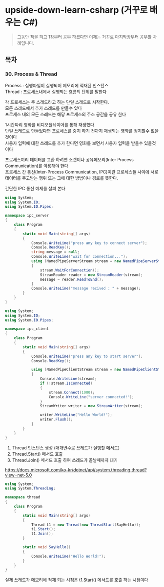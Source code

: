 # upside-down-learn-csharp (거꾸로 배우는 C#)

> 그동안 책을 펴고 1장부터 공부 하셨다면 이제는 거꾸로 마지막장부터 공부할 차례입니다.

## 목차

### 30. Process & Thread

Process : 실행파일이 실행되어 메모리에 적재된 인스턴스  
Thread : 프로세스내에서 실행되는 흐름의 단위를 말한다

각 프로세스는 주 스레드라고 하는 단일 스레드로 시작한다.  
모든 스레드에서 추가 스레드를 만들수 있다  
프로세스 내의 모든 스레드는 해당 프로세스의 주소 공간을 공유 한다

1시간짜리 영화를 비디오플레이어를 통해 재생했다  
단일 쓰레드로 만들었다면 프로세스를 중지 하기 전까지 재생되는 영화를 정지할수 없을것이다  
사용자 입력에 대한 쓰레드를 추가 한다면 영화를 보면서 사용자 입력을 받을수 있을것이다

프로세스끼리 데이터를 교환 하려면 소켓이나 공유메모리(Inter Process Communication)를 이용해야 한다  
프로세스 간 통신(Inter-Process Communication, IPC)이란 프로세스들 사이에 서로 데이터를 주고받는 행위 또는 그에 대한 방법이나 경로를 뜻한다.

간단한 IPC 통신 예제를 살펴 본다

```C#
using System;
using System.IO;
using System.IO.Pipes;

namespace ipc_server
{
    class Program
    {
        static void Main(string[] args)
        {
            Console.WriteLine("press any key to connect server");
            Console.ReadKey();
            string message = null;
            Console.WriteLine("wait for connection...");
            using (NamedPipeServerStream stream = new NamedPipeServerStream("testpipe", PipeDirection.In))
            {
                stream.WaitForConnection();
                StreamReader reader = new StreamReader(stream);
                message = reader.ReadToEnd();
            }
            Console.WriteLine("message recived : " + message);
        }
    }
}
```

```C#
using System;
using System.IO;
using System.IO.Pipes;

namespace ipc_client
{
    class Program
    {
        static void Main(string[] args)
        {
            Console.WriteLine("press any key to start server");
            Console.ReadKey();

            using (NamedPipeClientStream stream = new NamedPipeClientStream(".", "testpipe", PipeDirection.Out, PipeOptions.None))
            {
                Console.WriteLine(stream);
                if (!stream.IsConnected)
                {
                    stream.Connect(1000);
                    Console.WriteLine("server connected!");
                }
                StreamWriter writer = new StreamWriter(stream);

                writer.WriteLine("Hello World!");
                writer.Flush();
            }
        }
    }
}

```

1. Thread 인스턴스 생성 (매개변수로 쓰레드가 실행할 메서드)
2. Thread.Start() 메서드 호출
3. Thread.Join() 메서드 호출 하여 쓰레드가 끝날때까지 대기

https://docs.microsoft.com/ko-kr/dotnet/api/system.threading.thread?view=net-5.0

```C#
using System;
using System.Threading;

namespace thread
{
    class Program
    {
        static void Main(string[] args)
        {
            Thread t1 = new Thread(new ThreadStart(SayHello));
            t1.Start();
            t1.Join();
        }

        static void SayHello()
        {
            Console.WriteLine("Hello World!");
        }
    }
}
```

실제 쓰레드가 메모리에 적재 되는 시점은 t1.Start() 메서드를 호출 하는 시점이다
